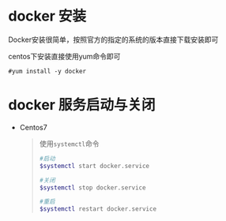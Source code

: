# docker 安装

Docker安装很简单，按照官方的指定的系统的版本直接下载安装即可

centos下安装直接使用yum命令即可

```shell
#yum install -y docker
```



# docker 服务启动与关闭

+ Centos7 

  > 使用`systemctl`命令
  >
  > ```bash
  > #启动
  > $systemctl start docker.service
  > 
  > #关闭
  > $systemctl stop docker.service
  > 
  > #重启
  > $systemctl restart docker.service
  > ```
  >
  > 

